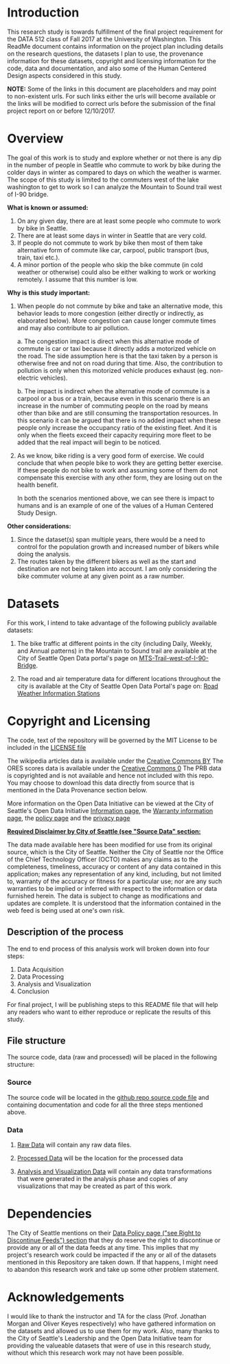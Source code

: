 
# Introduction
This research study is towards fulfillment of the final project requirement for the DATA 512 class of Fall 2017 at the University of Washington. This ReadMe document contains information on the project plan including details on the research questions, the datasets I plan to use, the provenance information for these datasets, copyright and licensing information for the code, data and documentation, and also some of the Human Centered Design aspects considered in this study.    

<b>NOTE:</b> Some of the links in this document are placeholders and may point to non-existent urls. For such links either the urls will become available or the links will be modified to correct urls before the submission of the final project report on or before 12/10/2017.

# Overview

The goal of this work is to study and explore whether or not there is any dip in the number of people in Seattle who commute to work by bike during the colder days in winter as compared to days on which the weather is warmer. The scope of this study is limited to the commuters west of the lake washington to get to work so I can analyze the Mountain to Sound trail west of I-90 bridge. 

<b>What is known or assumed:</b>

1. On any given day, there are at least some people who commute to work by bike in Seattle. 
2. There are at least some days in winter in Seattle that are very cold. 
3. If people do not commute to work by bike then most of them take alternative form of commute like car, carpool, public transport (bus, train, taxi etc.). 
4. A minor portion of the people who skip the bike commute (in cold weather or otherwise) could also be either walking to work or working remotely. I assume that this number is low. 


<b>Why is this study important:</b>

1. When people do not commute by bike and take an alternative mode, this behavior leads to more congestion (either directly or indirectly, as elaborated below). More congestion can cause longer commute times and may also contribute to air pollution.   

    a. The congestion impact is direct when this alternative mode of commute is car or taxi because it directly adds a motorized vehicle on the road. The side assumption here is that the taxi taken by a person is otherwise free and not on road during that time. Also, the contribution to pollution is only when this motorized vehicle produces exhaust (eg. non-electric vehicles). 
    
    b. The impact is indirect when the alternative mode of commute is a carpool or a bus or a train, because even in this scenario there is an increase in the number of commuting people on the road by means other than bike and are still consuming the transportation resources. In this scenario it can be argued that there is no added impact when these people only increase the occupancy ratio of the existing fleet. And it is only when the fleets exceed their capacity requiring more fleet to be added that the real impact will begin to be noticed. 
    
2. As we know, bike riding is a very good form of exercise. We could conclude that when people bike to work they are getting better exercise. If these people do not bike to work and assuming some of them do not compensate this exercise with any other form, they are losing out on the health benefit.

    In both the scenarios mentioned above, we can see there is impact to humans and is an example of one of the values of a Human Centered Study Design.  
    
<b>Other considerations:</b>

1. Since the dataset(s) span multiple years, there would be a need to control for the population growth and increased number of bikers while doing the analysis. 
2. The routes taken by the different bikers as well as the start and destination are not being taken into account. I am only considering the bike commuter volume at any given point as a raw number. 

   
# Datasets

For this work, I intend to take advantage of the following publicly available datasets: 

1. The bike traffic at different points in the city (including Daily, Weekly, and Annual patterns) in the Mountain to Sound trail are available at the City of Seattle Open Data portal's page on [MTS-Trail-west-of-I-90-Bridge](https://data.seattle.gov/Transportation/MTS-Trail-west-of-I-90-Bridge/u38e-ybnc). 

2. The road and air temperature data for different locations throughout the city is available at the City of Seattle Open Data Portal's page on: [Road Weather Information Stations](https://data.seattle.gov/Transportation/Road-Weather-Information-Stations/egc4-d24i)



# Copyright and Licensing

The code, text of the repository will be governed by the MIT License to be included in the [LICENSE file](https://github.com/sumanbhagavathula/data-512-finalproject/blob/master/LICENSE)

The wikipedia articles data is available under the [Creative Commons BY](https://creativecommons.org/licenses/by/2.0/)
The ORES scores data is available under the [Creative Commons 0](https://creativecommons.org/publicdomain/zero/1.0/)
The PRB data is copyrighted and is not available and hence not included with this repo. You may choose to download this data directly from source that is mentioned in the Data Provenance section below.

More information on the Open Data Initiative can be viewed at the City of Seattle's Open Data Initiative [Information page](http://www.seattle.gov/tech/initiatives/open-data), the [Warranty information page](https://data.seattle.gov/stories/s/Data-Policy/6ukr-wvup/), the [policy page](http://www.seattle.gov/Documents/Departments/SeattleGovPortals/CityServices/OpenDataPolicyV1.pdf) and the [privacy page](http://www.seattle.gov/tech/initiatives/privacy)

<b>[Required Disclaimer by City of Seattle (see "Source Data" section:](https://data.seattle.gov/stories/s/Data-Policy/6ukr-wvup/)</b>

The data made available here has been modified for use from its original source, which is the City of Seattle. Neither the City of Seattle nor the Office of the Chief Technology Officer (OCTO) makes any claims as to the completeness, timeliness, accuracy or content of any data contained in this application; makes any representation of any kind, including, but not limited to, warranty of the accuracy or fitness for a particular use; nor are any such warranties to be implied or inferred with respect to the information or data furnished herein. The data is subject to change as modifications and updates are complete. It is understood that the information contained in the web feed is being used at one's own risk.



## Description of the process
The end to end process of this analysis work will broken down into four steps:

1. Data Acquisition
2. Data Processing
3. Analysis and Visualization
4. Conclusion

For final project, I will be publishing steps to this README file that will help any readers who want to either reproduce or replicate the results of this study. 

## File structure
The source code, data (raw and processed) will be placed in the following structure:

### Source
The source code will be located in the [github repo source code file](https://github.com/sumanbhagavathula/data-512-finalproject/blob/master/src/hcds-finalproject.ipynb) and containing documentation and code for all the three steps mentioned above.

### Data
1. [Raw Data](https://github.com/sumanbhagavathula/data-512-finalproject/tree/master/src/data/raw) will contain any raw data files. 

2. [Processed Data](https://github.com/sumanbhagavathula/data-512-finalproject/tree/master/src/data/processed) will be the location for the processed data

3. [Analysis and Visualization Data](https://github.com/sumanbhagavathula/data-512-finalproject/tree/master/src/data/processed) will contain any data transformations that were generated in the analysis phase and copies of any visualizations that may be created as part of this work.


# Dependencies

The City of Seattle mentions on their [Data Policy page ("see Right to Discontinue Feeds") section](https://data.seattle.gov/stories/s/Data-Policy/6ukr-wvup/) that they do reserve the right to discontinue or provide any or all of the data feeds at any time. This implies that my project's research work could be impacted if the any or all of the datasets mentioned in this Repository are taken down. If that happens, I might need to abandon this research work and take up some other problem statement. 


# Acknowledgements

I would like to thank the instructor and TA for the class (Prof. Jonathan Morgan and Oliver Keyes respectively) who have gathered information on the datasets and allowed us to use them for my work. Also, many thanks to the City of Seattle's Leadership and the Open Data Initiative team for providing the valueable datasets that were of use in this research study, without which this research work may not have been possible. 
